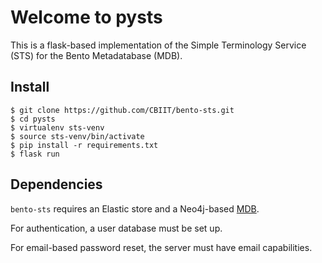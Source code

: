 # Welcome to pysts

This is a flask-based implementation of the Simple Terminology Service (STS) for the Bento Metadatabase (MDB).

## Install

	$ git clone https://github.com/CBIIT/bento-sts.git
	$ cd pysts
	$ virtualenv sts-venv
	$ source sts-venv/bin/activate
	$ pip install -r requirements.txt
	$ flask run

## Dependencies

`bento-sts` requires an Elastic store and a Neo4j-based
[MDB](https://github.com/CBIIT/bento-meta).

For authentication, a user database must be set up.

For email-based password reset, the server must have email
capabilities.



